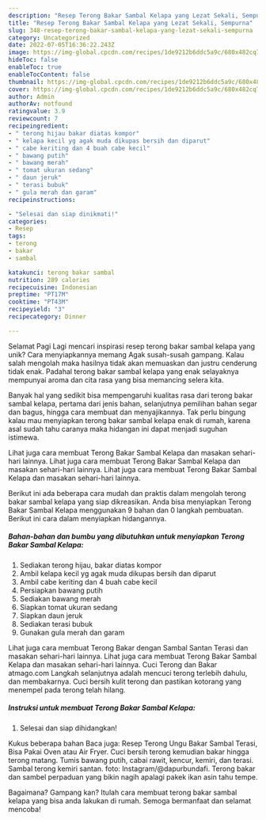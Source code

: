 ```yaml
---
description: "Resep Terong Bakar Sambal Kelapa yang Lezat Sekali, Sempurna"
title: "Resep Terong Bakar Sambal Kelapa yang Lezat Sekali, Sempurna"
slug: 348-resep-terong-bakar-sambal-kelapa-yang-lezat-sekali-sempurna
category: Uncategorized
date: 2022-07-05T16:36:22.243Z
image: https://img-global.cpcdn.com/recipes/1de9212b6ddc5a9c/680x482cq70/terong-bakar-sambal-kelapa-foto-resep-utama.jpg
hideToc: false
enableToc: true
enableTocContent: false
thumbnail: https://img-global.cpcdn.com/recipes/1de9212b6ddc5a9c/680x482cq70/terong-bakar-sambal-kelapa-foto-resep-utama.jpg
cover: https://img-global.cpcdn.com/recipes/1de9212b6ddc5a9c/680x482cq70/terong-bakar-sambal-kelapa-foto-resep-utama.jpg
author: Admin
authorAv: notfound
ratingvalue: 3.9
reviewcount: 7
recipeingredient:
- " terong hijau bakar diatas kompor"
- " kelapa kecil yg agak muda dikupas bersih dan diparut"
- " cabe keriting dan 4 buah cabe kecil"
- " bawang putih"
- " bawang merah"
- " tomat ukuran sedang"
- " daun jeruk"
- " terasi bubuk"
- " gula merah dan garam"
recipeinstructions:

- "Selesai dan siap dinikmati!"
categories:
- Resep
tags:
- terong
- bakar
- sambal

katakunci: terong bakar sambal 
nutrition: 289 calories
recipecuisine: Indonesian
preptime: "PT17M"
cooktime: "PT43M"
recipeyield: "3"
recipecategory: Dinner

---
```



Selamat Pagi Lagi mencari inspirasi resep terong bakar sambal kelapa yang unik? Cara menyiapkannya memang Agak susah-susah gampang. Kalau salah mengolah maka hasilnya tidak akan memuaskan dan justru cenderung tidak enak. Padahal terong bakar sambal kelapa yang enak selayaknya mempunyai aroma dan cita rasa yang bisa memancing selera kita.


Banyak hal yang sedikit bisa mempengaruhi kualitas rasa dari terong bakar sambal kelapa, pertama dari jenis bahan, selanjutnya pemilihan bahan segar dan bagus, hingga cara membuat dan menyajikannya. Tak perlu bingung kalau mau menyiapkan terong bakar sambal kelapa enak di rumah, karena asal sudah tahu caranya maka hidangan ini dapat menjadi suguhan istimewa.

Lihat juga cara membuat Terong Bakar Sambal Kelapa dan masakan sehari-hari lainnya. Lihat juga cara membuat Terong Bakar Sambal Kelapa dan masakan sehari-hari lainnya. Lihat juga cara membuat Terong Bakar Sambal Kelapa dan masakan sehari-hari lainnya.


Berikut ini ada beberapa cara mudah dan praktis dalam mengolah terong bakar sambal kelapa yang siap dikreasikan. Anda bisa menyiapkan Terong Bakar Sambal Kelapa menggunakan 9 bahan dan 0 langkah pembuatan. Berikut ini cara dalam menyiapkan hidangannya.

<!--inarticleads1-->

##### Bahan-bahan dan bumbu yang dibutuhkan untuk menyiapkan Terong Bakar Sambal Kelapa:

1. Sediakan  terong hijau, bakar diatas kompor
1. Ambil  kelapa kecil yg agak muda dikupas bersih dan diparut
1. Ambil  cabe keriting dan 4 buah cabe kecil
1. Persiapkan  bawang putih
1. Sediakan  bawang merah
1. Siapkan  tomat ukuran sedang
1. Siapkan  daun jeruk
1. Sediakan  terasi bubuk
1. Gunakan  gula merah dan garam


Lihat juga cara membuat Terong Bakar dengan Sambal Santan Terasi dan masakan sehari-hari lainnya. Lihat juga cara membuat Terong Bakar Sambal Kelapa dan masakan sehari-hari lainnya. Cuci Terong dan Bakar atmago.com Langkah selanjutnya adalah mencuci terong terlebih dahulu, dan membakarnya. Cuci bersih kulit terong dan pastikan kotorang yang menempel pada terong telah hilang. 

<!--inarticleads2-->

##### Instruksi untuk membuat Terong Bakar Sambal Kelapa:


1. Selesai dan siap dihidangkan!

Kukus beberapa bahan Baca juga: Resep Terong Ungu Bakar Sambal Terasi, Bisa Pakai Oven atau Air Fryer. Cuci bersih terong kemudian bakar hingga terong matang. Tumis bawang putih, cabai rawit, kencur, kemiri, dan terasi. Sambal terong kemiri santan. foto: Instagram/@dapurbundafi. Terong bakar dan sambel perpaduan yang bikin nagih apalagi pakek ikan asin tahu tempe. 

Bagaimana? Gampang kan? Itulah cara membuat terong bakar sambal kelapa yang bisa anda lakukan di rumah. Semoga bermanfaat dan selamat mencoba!
